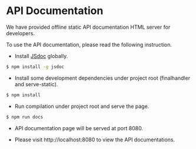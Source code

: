 # API Documentation

We have provided offline static API documentation HTML server for developers.

To use the API documentation, please read the following instruction.


* Install [JSdoc](https://www.npmjs.com/package/jsdoc) globally.
```bash
$ npm install -g jsdoc
```

* Install some development dependencies under project root (finalhandler and serve-static).
```bash
$ npm install
```

* Run compilation under project root and serve the page.
```bash
$ npm run docs
```

* API documentation page will be served at port 8080.

* Please visit http://localhost:8080 to view the API documentations.
